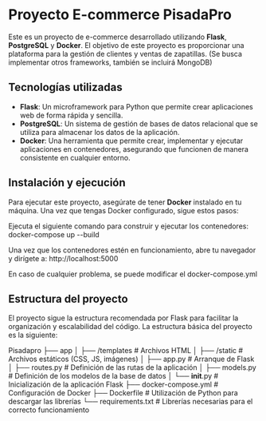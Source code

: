 # Proyecto E-commerce PisadaPro

Este es un proyecto de e-commerce desarrollado utilizando **Flask**, **PostgreSQL** y **Docker**. El objetivo de este proyecto es proporcionar una plataforma para la gestión de clientes y ventas de zapatillas. (Se busca implementar otros frameworks, también se incluirá MongoDB)

## Tecnologías utilizadas

- **Flask**: Un microframework para Python que permite crear aplicaciones web de forma rápida y sencilla.
- **PostgreSQL**: Un sistema de gestión de bases de datos relacional que se utiliza para almacenar los datos de la aplicación.
- **Docker**: Una herramienta que permite crear, implementar y ejecutar aplicaciones en contenedores, asegurando que funcionen de manera consistente en cualquier entorno.

## Instalación y ejecución

Para ejecutar este proyecto, asegúrate de tener **Docker** instalado en tu máquina. Una vez que tengas Docker configurado, sigue estos pasos:

Ejecuta el siguiente comando para construir y ejecutar los contenedores: docker-compose up --build

Una vez que los contenedores estén en funcionamiento, abre tu navegador y dirígete a: http://localhost:5000

En caso de cualquier problema, se puede modificar el docker-compose.yml

## Estructura del proyecto
El proyecto sigue la estructura recomendada por Flask para facilitar la organización y escalabilidad del código. La estructura básica del proyecto es la siguiente:

Pisadapro
├── app
│   ├── /templates          # Archivos HTML
│   ├── /static             # Archivos estáticos (CSS, JS, imágenes)
│   ├── app.py              # Arranque de Flask
│   ├── routes.py           # Definición de las rutas de la aplicación
│   ├── models.py           # Definición de los modelos de la base de datos
│   └── __init__.py         # Inicialización de la aplicación Flask
├── docker-compose.yml      # Configuración de Docker
├── Dockerfile              # Utilización de Python para descargar las librerías
└── requirements.txt        # Librerías necesarias para el correcto funcionamiento


